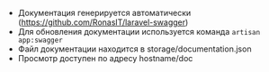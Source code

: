 - Документация генерируется автоматически (https://github.com/RonasIT/laravel-swagger)
- Для обновления документации используется команда `artisan app:swagger`
- Файл документации находится в storage/documentation.json
- Просмотр доступен по адресу hostname/doc